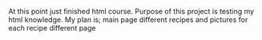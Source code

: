 At this point just finished html course.
Purpose of this project is testing my html knowledge.
My plan is;
    main page 
        different recipes
        and pictures
    for each recipe different page
    